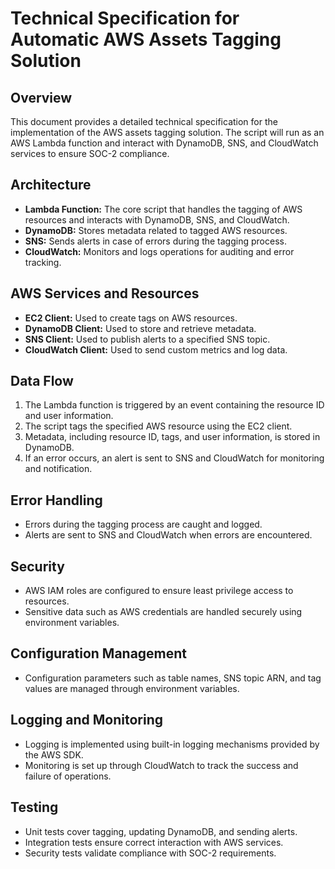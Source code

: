 # Technical Specification for Automatic AWS Assets Tagging Solution

## Overview
This document provides a detailed technical specification for the implementation of the AWS assets tagging solution. The script will run as an AWS Lambda function and interact with DynamoDB, SNS, and CloudWatch services to ensure SOC-2 compliance.

## Architecture
- **Lambda Function:** The core script that handles the tagging of AWS resources and interacts with DynamoDB, SNS, and CloudWatch.
- **DynamoDB:** Stores metadata related to tagged AWS resources.
- **SNS:** Sends alerts in case of errors during the tagging process.
- **CloudWatch:** Monitors and logs operations for auditing and error tracking.

## AWS Services and Resources
- **EC2 Client:** Used to create tags on AWS resources.
- **DynamoDB Client:** Used to store and retrieve metadata.
- **SNS Client:** Used to publish alerts to a specified SNS topic.
- **CloudWatch Client:** Used to send custom metrics and log data.

## Data Flow
1. The Lambda function is triggered by an event containing the resource ID and user information.
2. The script tags the specified AWS resource using the EC2 client.
3. Metadata, including resource ID, tags, and user information, is stored in DynamoDB.
4. If an error occurs, an alert is sent to SNS and CloudWatch for monitoring and notification.

## Error Handling
- Errors during the tagging process are caught and logged.
- Alerts are sent to SNS and CloudWatch when errors are encountered.

## Security
- AWS IAM roles are configured to ensure least privilege access to resources.
- Sensitive data such as AWS credentials are handled securely using environment variables.

## Configuration Management
- Configuration parameters such as table names, SNS topic ARN, and tag values are managed through environment variables.

## Logging and Monitoring
- Logging is implemented using built-in logging mechanisms provided by the AWS SDK.
- Monitoring is set up through CloudWatch to track the success and failure of operations.

## Testing
- Unit tests cover tagging, updating DynamoDB, and sending alerts.
- Integration tests ensure correct interaction with AWS services.
- Security tests validate compliance with SOC-2 requirements.

